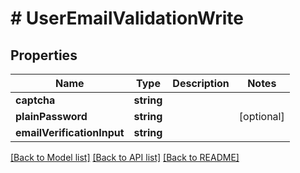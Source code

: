 # # UserEmailValidationWrite

## Properties

Name | Type | Description | Notes
------------ | ------------- | ------------- | -------------
**captcha** | **string** |  |
**plainPassword** | **string** |  | [optional]
**emailVerificationInput** | **string** |  |

[[Back to Model list]](../../README.md#models) [[Back to API list]](../../README.md#endpoints) [[Back to README]](../../README.md)

